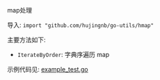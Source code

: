 map处理 

导入: `import "github.com/hujingnb/go-utils/hmap"`

主要方法如下: 

* `IterateByOrder`: 字典序遍历 map

示例代码见: [example_test.go](./example_test.go)